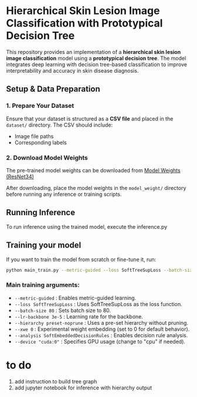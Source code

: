# Hierarchical Skin Lesion Image Classification with Prototypical Decision Tree

This repository provides an implementation of a **hierarchical skin lesion image classification** model using a **prototypical decision tree**. The model integrates deep learning with decision tree-based classification to improve interpretability and accuracy in skin disease diagnosis.

## **Setup & Data Preparation**
### **1. Prepare Your Dataset**
Ensure that your dataset is structured as a **CSV file** and placed in the `dataset/` directory. The CSV should include:
- Image file paths
- Corresponding labels

### **2. Download Model Weights**
The pre-trained model weights can be downloaded from [Model Weights (ResNet34)](https://drive.google.com/file/d/11w6_3kdFReIP0jS6017VwXVa555A1qKn/view?usp=sharing)

After downloading, place the model weights in the `model_weight/` directory before running any inference or training scripts.

## **Running Inference**
To run inference using the trained model, execute the inference.py


## Training your model
If you want to train the model from scratch or fine-tune it, run:
```bash
python main_train.py --metric-guided --loss SoftTreeSupLoss --batch-size 80 --lr-backbone 3e-5 --hierarchy preset-noprune --xwe 0 --analysis SoftEmbeddedDecisionRules --device "cuda:0"
```

### Main training arguments:
* `--metric-guided` : Enables metric-guided learning.
* `--loss SoftTreeSupLoss` : Uses SoftTreeSupLoss as the loss function.
* `--batch-size 80` : Sets batch size to 80.
* `--lr-backbone 3e-5` : Learning rate for the backbone.
* `--hierarchy preset-noprune` : Uses a pre-set hierarchy without pruning.
* `--xwe 0` : Experimental weight embedding (set to 0 for default behavior).
* `--analysis SoftEmbeddedDecisionRules` : Enables decision rule analysis.
* `--device "cuda:0"` : Specifies GPU usage (change to "cpu" if needed).

# to do
1. add instruction to build tree graph
2. add jupyter notebook for inference with hierarchy output
